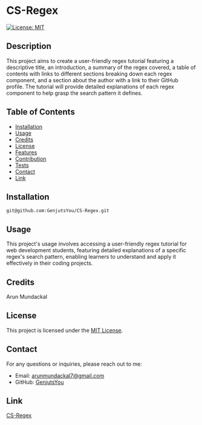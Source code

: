 # CS-Regex

[![License: MIT](https://img.shields.io/badge/License-MIT-yellow.svg)](https://opensource.org/licenses/MIT)

## Description

This project aims to create a user-friendly regex tutorial featuring a descriptive title, an introduction, a summary of the regex covered, a table of contents with links to different sections breaking down each regex component, and a section about the author with a link to their GitHub profile. The tutorial will provide detailed explanations of each regex component to help grasp the search pattern it defines.

## Table of Contents

- [Installation](#installation)
- [Usage](#usage)
- [Credits](#credits)
- [License](#license)
- [Features](#features)
- [Contribution](#contribution)
- [Tests](#tests)
- [Contact](#contact)
- [Link](#link)

## Installation

    git@github.com:GenjutsYou/CS-Regex.git

## Usage

This project's usage involves accessing a user-friendly regex tutorial for web development students, featuring detailed explanations of a specific regex's search pattern, enabling learners to understand and apply it effectively in their coding projects.

## Credits

Arun Mundackal

## License

This project is licensed under the [MIT License](https://opensource.org/licenses/MIT).

## Contact
For any questions or inquiries, please reach out to me:
- Email: arunmundackal7@gmail.com
- GitHub: [GenjutsYou](https://github.com/GenjutsYou)

## Link

[CS-Regex](https://gist.github.com/GenjutsYou/b01991f23a531032dd3ba34019a13821)
